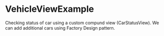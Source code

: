 # VehicleViewExample
Checking status of car using a custom compund view (CarStatusView). We can add additional cars using Factory Design pattern.
